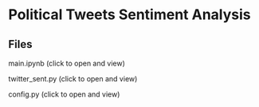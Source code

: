 # Political Tweets Sentiment Analysis
## Files
main.ipynb (click to open and view)

twitter_sent.py (click to open and view)

config.py (click to open and view)